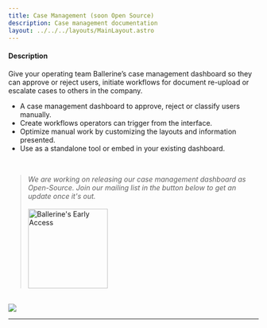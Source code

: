 ```yaml
---
title: Case Management (soon Open Source)
description: Case management documentation
layout: ../../../layouts/MainLayout.astro
---
```


#### Description

Give your operating team Ballerine’s case management dashboard so they can approve or reject users, initiate workflows for document re-upload or escalate cases to others in the company.

- A case management dashboard to approve, reject or classify users manually.
- Create workflows operators can trigger from the interface.
- Optimize manual work by customizing the layouts and information presented.
- Use as a standalone tool or embed in your existing dashboard.

<br/>

> _We are working on releasing our case management dashboard as Open-Source. Join our mailing list in the button below to get an update once it's out._
<a href="https://www.ballerine.io/mailing-list" title="Ballerine - Request Access"> <br/> <br/> <img width="160px" src="https://blrn-staging-assets.s3.eu-central-1.amazonaws.com/email-updates.png" alt="Ballerine's Early Access"> </a>

<br/>

<img src="https://blrn-imgs.s3.eu-central-1.amazonaws.com/github/dashboard.png">

---
